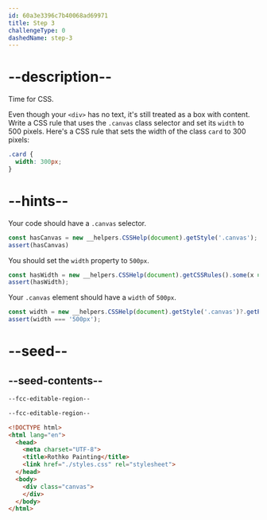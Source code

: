 ```yaml
---
id: 60a3e3396c7b40068ad69971
title: Step 3
challengeType: 0
dashedName: step-3
---
```


# --description--

Time for CSS.

Even though your `<div>` has no text, it's still treated as a box with content.
Write a CSS rule that uses the `.canvas` class selector and set its `width` to 500 pixels.
Here's a CSS rule that sets the width of the class `card` to 300 pixels:

```css
.card {
  width: 300px;
}
```

# --hints--

Your code should have a `.canvas` selector.

```js
const hasCanvas = new __helpers.CSSHelp(document).getStyle('.canvas');
assert(hasCanvas)
```

You should set the `width` property to `500px`.

```js
const hasWidth = new __helpers.CSSHelp(document).getCSSRules().some(x => x.style.width === '500px')
assert(hasWidth);
```

Your `.canvas` element should have a `width` of `500px`.

```js
const width = new __helpers.CSSHelp(document).getStyle('.canvas')?.getPropertyValue('width');
assert(width === '500px');
```

# --seed--

## --seed-contents--

```css
--fcc-editable-region--

--fcc-editable-region--

```

```html
<!DOCTYPE html>
<html lang="en">
  <head>
    <meta charset="UTF-8">
    <title>Rothko Painting</title>
    <link href="./styles.css" rel="stylesheet">
  </head>
  <body>
    <div class="canvas">
    </div>
  </body>
</html>
```

